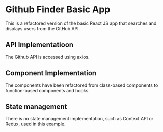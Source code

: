 # Github Finder Basic App

This is a refactored version of the basic React JS app that searches and displays users from the GitHub API. 

## API Implementatioon

The Github API is accessed using axios.

## Component Implementation

The components have been refactored from class-based components to function-based components and hooks. 
## State management

There is no state management implementation, such as Context API or Redux, used in this example.
